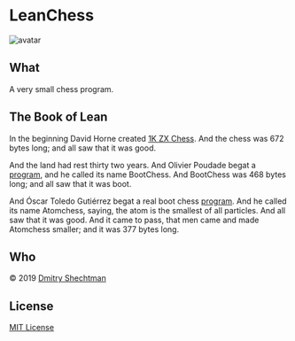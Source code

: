 # LeanChess

![avatar](https://secure.gravatar.com/avatar/5f79d29ddd71d9757723cb4b51cc424e)

## What
A very small chess program.

## The Book of Lean

In the beginning David Horne created [1K ZX Chess][1kchess]. And the chess was 672 bytes long; and all saw that it was good.

And the land had rest thirty two years. And Olivier Poudade begat a [program][bootchess], and he called its name BootChess. And BootChess was 468 bytes long; and all saw that it was boot.

And Óscar Toledo Gutiérrez begat a real boot chess [program][atomchess]. And he called its name Atomchess, saying, the atom is the smallest of all particles. And all saw that it was good. And it came to pass, that men came and made Atomchess smaller; and it was 377 bytes long.

## Who
© 2019 [Dmitry Shechtman][contact]

## License
[MIT License](license.md)

[1kchess]: http://users.ox.ac.uk/~uzdm0006/scans/1kchess/
[bootchess]: http://olivier.poudade.free.fr/src/BootChess.asm
[atomchess]: https://nanochess.org/chess6.html
[contact]: mailto:contact@leanchess.com
